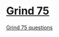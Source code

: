 # [Grind 75](https://leetcode.com/problem-list/rab78cw1/)

[Grind 75 questions](https://www.techinterviewhandbook.org/grind75/?grouping=topics)
